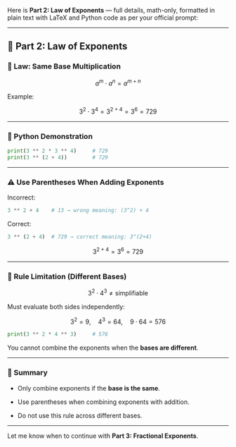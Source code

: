 Here is **Part 2: Law of Exponents** — full details, math-only, formatted in plain text with LaTeX and Python code as per your official prompt:

---

## 📗 Part 2: Law of Exponents

### 📐 Law: Same Base Multiplication

$$ a^m \cdot a^n = a^{m+n} $$

Example:

$$ 3^2 \cdot 3^4 = 3^{2+4} = 3^6 = 729 $$

---

### 🧮 Python Demonstration

```python
print(3 ** 2 * 3 ** 4)     # 729
print(3 ** (2 + 4))        # 729
```

---

### ⚠️ Use Parentheses When Adding Exponents

Incorrect:

```python
3 ** 2 + 4    # 13 → wrong meaning: (3^2) + 4
```

Correct:

```python
3 ** (2 + 4)  # 729 → correct meaning: 3^(2+4)
```

$$ 3^{2+4} = 3^6 = 729 $$

---

### 🚫 Rule Limitation (Different Bases)

$$ 3^2 \cdot 4^3 \ne \text{simplifiable} $$

Must evaluate both sides independently:

$$ 3^2 = 9,\quad 4^3 = 64,\quad 9 \cdot 64 = 576 $$

```python
print(3 ** 2 * 4 ** 3)     # 576
```

You cannot combine the exponents when the **bases are different**.

---

### 🧾 Summary

- Only combine exponents if the **base is the same**.
    
- Use parentheses when combining exponents with addition.
    
- Do not use this rule across different bases.
    

---

Let me know when to continue with **Part 3: Fractional Exponents**.